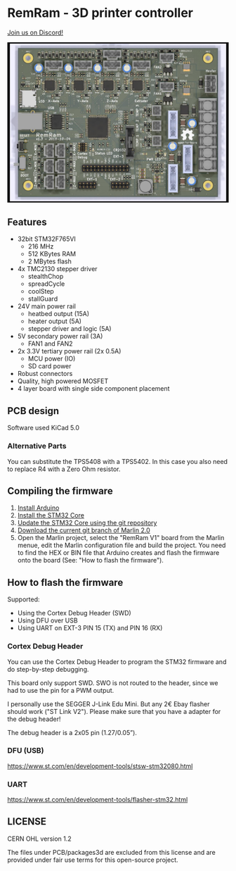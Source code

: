 # RemRam - 3D printer controller

[Join us on Discord!](https://discord.gg/f4dmGsn)

![RemRam v1.3](images/remram-v1-3-front.jpg?raw=true)

## Features

 * 32bit STM32F765VI
   * 216 MHz
   * 512 KBytes RAM
   * 2 MBytes flash
 * 4x TMC2130 stepper driver
   * stealthChop
   * spreadCycle
   * coolStep
   * stallGuard
 * 24V main power rail
   * heatbed output (15A)
   * heater output (5A)
   * stepper driver and logic (5A)
 * 5V secondary power rail (3A)
   * FAN1 and FAN2
 * 2x 3.3V tertiary power rail (2x 0.5A)
   * MCU power (IO)
   * SD card power
 * Robust connectors
 * Quality, high powered MOSFET
 * 4 layer board with single side component placement

## PCB design

Software used KiCad 5.0

### Alternative Parts

You can substitute the TPS5408 with a TPS5402. In this case you also need to replace R4 with a Zero Ohm resistor.

## Compiling the firmware

 1. [Install Arduino](https://www.arduino.cc/en/Main/Software)
 2. [Install the STM32 Core](https://github.com/stm32duino/wiki/wiki/Getting-Started)
 3. [Update the STM32 Core using the git repository](https://github.com/stm32duino/wiki/wiki/Using-git-repository)
 4. [Download the current git branch of Marlin 2.0](https://github.com/MarlinFirmware/Marlin/tree/bugfix-2.0.x)
 5. Open the Marlin project, select the "RemRam V1" board from the Marlin menue, edit the Marlin configuration file and build the project. You need to find the HEX or BIN file that Arduino creates and flash the firmware onto the board (See: "How to flash the firmware").

## How to flash the firmware

Supported:

 * Using the Cortex Debug Header (SWD)
 * Using DFU over USB
 * Using UART on EXT-3 PIN 15 (TX) and PIN 16 (RX)

### Cortex Debug Header

You can use the Cortex Debug Header to program the STM32 firmware and do step-by-step debugging.

This board only support SWD. SWO is not routed to the header, since we had to use the
pin for a PWM output.

I personally use the SEGGER J-Link Edu Mini. But any 2€ Ebay flasher should work ("ST Link V2").
Please make sure that you have a adapter for the debug header!

The debug header is a 2x05 pin (1.27/0.05”).

### DFU (USB)

https://www.st.com/en/development-tools/stsw-stm32080.html

### UART

https://www.st.com/en/development-tools/flasher-stm32.html

## LICENSE

CERN OHL version 1.2

The files under PCB/packages3d are excluded from this license and are provided under fair use terms for this open-source project.
